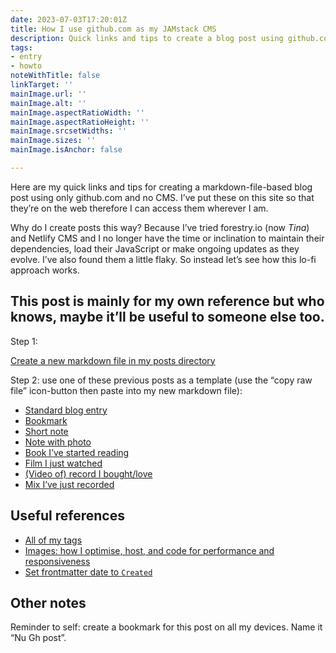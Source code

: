 ```yaml
---
date: 2023-07-03T17:20:01Z
title: How I use github.com as my JAMstack CMS
description: Quick links and tips to create a blog post using github.com 
tags:
- entry
- howto
noteWithTitle: false
linkTarget: ''
mainImage.url: ''
mainImage.alt: ''
mainImage.aspectRatioWidth: ''
mainImage.aspectRatioHeight: ''
mainImage.srcsetWidths: ''
mainImage.sizes: ''
mainImage.isAnchor: false

---
```

Here are my quick links and tips for creating a markdown-file-based blog post using only github.com and no CMS. I’ve put these on this site so that they’re on the web therefore I can access them wherever I am.

Why do I create posts this way? Because I’ve tried forestry.io (now _Tina_) and Netlify CMS and I no longer have the time or inclination to maintain their dependencies, load their JavaScript or make ongoing updates as they evolve. I’ve also found them a little flaky. So instead let’s see how this lo-fi approach works.

This post is mainly for my own reference but who knows, maybe it’ll be useful to someone else too.
---

Step 1:

[Create a new markdown file in my posts directory](https://github.com/fuzzylogicxx/fuzzylogic/new/v3/posts)

Step 2: use one of these previous posts as a template (use the “copy raw file” icon-button then paste into my new markdown file):

- [Standard blog entry](https://github.com/fuzzylogicxx/fuzzylogic/blob/v3/posts/basic_entry.md)
- [Bookmark](https://github.com/fuzzylogicxx/fuzzylogic/blob/v3/posts/add-opacity-to-existing-color.md)
- [Short note](https://github.com/fuzzylogicxx/fuzzylogic/blob/v3/posts/captain-fantastic.md)
- [Note with photo](https://github.com/fuzzylogicxx/fuzzylogic/blob/v3/posts/join-the-future.md)
- [Book I’ve started reading](https://fuzzylogic.me/posts/i-ve-started-reading-the-15-minute-city-by-natalie-whittle/)
- [Film I just watched](https://github.com/fuzzylogicxx/fuzzylogic/blob/v3/posts/captain-fantastic.md)
- [(Video of) record I bought/love](https://fuzzylogic.me/posts/plant43-%E2%80%93-light-pollution/) 
- [Mix I’ve just recorded](https://fuzzylogic.me/posts/fuzzy-logic-laurence-hughes-march-23-clyde-built-radio/)

## Useful references

- [All of my tags](https://fuzzylogic.me/tags/)
- [Images: how I optimise, host, and code for performance and responsiveness](https://fuzzylogic.me/posts/my-new-syntax-for-responsive-and-modern-blog-images/)
- [Set frontmatter date to `Created`](https://www.11ty.dev/docs/dates/)

## Other notes

Reminder to self: create a bookmark for this post on all my devices. Name it “Nu Gh post”.
